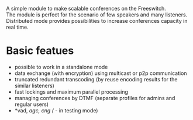 <p>
 A simple module to make scalable conferences on the Freeswitch.<br>
 The module is perfect for the scenario of few speakers and many listeners. Distributed mode provides possibilities to increase conferences capacity in real time.
</p>

# Basic featues
 - possible to work in a standalone mode
 - data exchange (with encryption) using multicast or p2p communication
 - truncated redundant transcoding (by reuse encoding results for the similar listeners)
 - fast lockings and maximum parallel processing
 - managing conferences by DTMF (separate profiles for admins and regular users)
 - *vad, *agc, cng (* - in testing mode)

